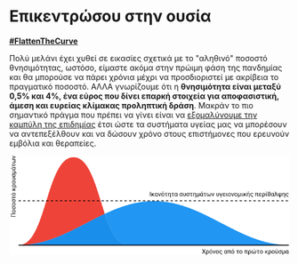 # Επικεντρώσου στην ουσία
[**\#FlattenTheCurve**](https://twitter.com/hashtag/FlattenTheCurve?src=hashtag_click) 

Πολύ μελάνι έχει χυθεί σε εικασίες σχετικά με το "αληθινό" ποσοστό θνησιμότητας, ωστόσο, είμαστε ακόμα στην πρώιμη φάση της πανδημίας και θα μπορούσε 
 να πάρει χρόνια μέχρι να προσδιοριστεί με ακρίβεια το πραγματικό ποσοστό. ΑΛΛΑ γνωρίζουμε ότι η **θνησιμότητα είναι μεταξύ 0,5% και 4%, ένα εύρος που δίνει επαρκή στοιχεία
 για αποφασιστική, άμεση και ευρείας κλίμακας προληπτική δράση**. Μακράν το πιο σημαντικό πράγμα που πρέπει να γίνει είναι να [εξομαλύνουμε την 
 καμπύλη της επιδημίας](https://www.economist.com/briefing/2020/02/29/covid-19-is-now-in-50-countries-and-things-will-get-worse) 
 έτσι ώστε τα συστήματα υγείας μας να μπορέσουν να αντεπεξέλθουν και να δώσουν χρόνο στους επιστήμονες που ερευνούν εμβόλια και θεραπείες. 

![](/el/images/health-system-capacity.svg)
